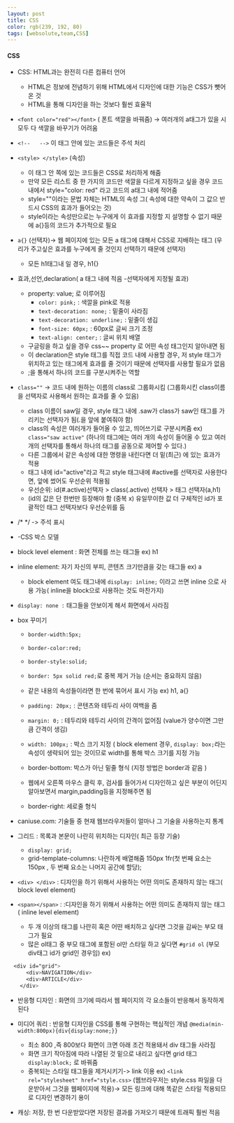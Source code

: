 ```yaml
---
layout: post
title: CSS
color: rgb(239, 192, 80)
tags: [websolute,team,CSS]
---
```


#### CSS
* CSS: HTML과는 완전히 다른 컴퓨터 언어
    *  HTML은 정보에 전념하기 위해 HTML에서 디자인에 대한 기능은 CSS가 뺏어온 것
    *  HTML을 통해 디자인을 하는 것보다 훨씬 효율적

* `<font color="red"></font>` ( 폰트 색깔을 바꿔줌) -> 여러개의 a태그가 있을 시 모두 다 색깔을 바꾸기가 어려움
* `<!--   -->`  이 태그 안에  있는 코드들은 주석 처리
* `<style> </style>` (속성) 
    *  이 태그 안 쪽에 있는 코드들은 CSS로 처리하게 해줌
    * 만약 모든 리스트 중 한 가지의 코드만 색깔을 다르게 지정하고 싶을 경우 코드 내에서 style="color: red" 라고  코드의 a태그 내에 적어줌 
    *  style=""이라는 문법 자체는 HTML의 속성 그( 속성에 대한 약속이 그 값으 반드시 CSS의 효과가 들어오는 것)
    *  style이라는 속성만으로는 누구에게 이 효과를 지정할 지 설명할 수 없기 때문에 a{}등의 코드가 추가적으로 필요

* `a{}` (선택자)->  웹 페이지에 있는 모든 a 태그에 대해서 CSS로 지배하는 태그 (우리가 주고싶은 효과를 누구에게 줄 것인지 선택하기 때문에 선택자)
    *  모든 h1태그내 일 경우, h1{}

* 효과,선언,declaration( a 태그 내에 적음 -선택자에게 지정될 효과)
    * property: value; 로 이루어짐
        *  `color: pink;` : 색깔을 pink로 적용
        *  `text-decoration: none;` :  밑줄이 사라짐 
        *  `text-decoration: underline;` : 밑줄이 생김
        *  `font-size: 60px;` : 60px로 글씨 크기 조정
        *  `text-align: center;` : 글씨 위치 배열
    *  구글링을 하고 싶을 경우 css~~ property 로 어떤 속성 태그인지 알아내면 됨 
    *  이 declaration은 style 태그를 직접 코드 내에 사용할 경우, 저 style 태그가 위치하고 있는 태그에게 효과를 줄 것이기 때문에 선택자를 사용할 필요가 없음  
    *  ;을 통해서 하나의 코드를 구분시켜주는 역할 
        

* `class=""` -> 코드 내에 원하는 이름의 class로 그룹화시킴 (그룹화시킨 class이름을 선택자로 사용해서 원하는 효과를 줄 수 있음)
    *  class 이름이 saw일 경우, style 태그 내에 .saw가 class가 saw인 태그를 가리키는 선택자가 됨(.을 앞에 붙여줘야 함)
    * class의 속성은 여러개가 들어올 수 있고, 띄어쓰기로 구분시켜줌 
    ex) `class="saw active"` (하나의 태그에는 여러 개의 속성이 들어올 수 있고 여러 개의 선택자를 통해서 하나의 태그를 공동으로 제어할 수 있다.)
    *  다른 그룹에서 같은 속성에 대한 명령을 내린다면 더 밑(최근) 에 있는 효과가 적용
    *  태그 내에 id="active"라고 적고 style 태그내에 #active를 선택자로 사용한다면, 앞에 썼어도 우선순위 적용됨 
    *  우선순위: id(#.active)선택자 > class(.active) 선택자 > 태그 선택자(a,h1) 
    * (id의 값은 단 한번만 등장해야 함 (중복 x) 유일무이한 값 더 구체적인 id가 포괄적인 태그 선택자보다 우선순위를 둠 
* /* */ -> 주석 표시
* -CSS 박스 모델
* block level element : 화면 전체를 쓰는 태그들 ex) h1
* inline element: 자기 자신의 부피, 콘텐츠 크기만큼을 갖는 태그들 ex) a
    * block element 여도 태그내에 `display: inline;` 이라고 쓰면 inline 으로 사용 가능( inline을 block으로 사용하는 것도 마찬가지) 
* `display: none :` 태그들을 안보이게 해서 화면에서 사라짐 

* box 꾸미기
    * `border-width:5px;`
    * `border-color:red;`
    * `border-style:solid;`

    *  `border: 5px solid red;`로 중복 제거 가능 (순서는 중요하지 않음)
    * 같은 내용의 속성들이라면 한 번에 묶어서 표시 가능 ex) h1,  a{}
    *  `padding: 20px;` : 콘텐츠와 테두리 사이 여백을 줌 
    *  `margin: 0;` : 테두리와 테두리 사이의 간격이 없어짐 (value가 양수이면 그만큼 간격이 생김)
    *  `width: 100px;` : 박스 크기 지정 ( block element 경우, `display: box;`라는 속성이 생략되어 있는 것이므로 width를 통해 박스 크기를 지정 가능 
    *  border-bottom: 박스가 아닌 밑줄 형식 (지정 방법은 border과 같음 )
    *  웹에서 오른쪽 마우스 클릭 후, 검사를 들어가서 디자인하고 싶은 부분이 어딘지 알아보면서 margin,padding등을 지정해주면 됨 
    *  border-right: 세로줄 형식 


* caniuse.com: 기술들 중 현재 웹브라우저들이 얼마나 그 기술을 사용하는지 통계
* 그리드 : 목록과 본문이 나란히 위치하는 디자인( 최근 등장 기술)
    * `display: grid;`
    * grid-template-columns: 나란하게 배열해줌 150px 1fr(첫 번째 요소는 150px , 두 번째 요소는 나머지 공간에 할당);
* `<div> </div>` : 디자인을 하기 위해서 사용하는 어떤 의미도 존재하지 않는 태그( block level element)
* `<span></span>` : :디자인을 하기 위해서 사용하는 어떤 의미도 존재하지 않는 태그( inline level element)
    * 두 개 이상의 태그를 나란히 혹은 어떤 배치하고 싶다면 그것을 감싸는 부모 태그가 필요
    * 많은 ol태그 중 부모 태그에 포함된 ol만 스타일 하고 싶다면 `#grid ol` (부모 div태그 id가 grid인 경우임)
ex)
```css
  <div id="grid">
      <div>NAVIGATION</div>
      <div>ARTICLE</div>
    </div>   
```

* 반응형 디자인 : 화면의 크기에 따라서 웹 페이지의 각 요소들이 반응해서 동작하게 된다
* 미디어 쿼리 : 반응형 디자인을 CSS를 통해 구현하는 핵심적인 개념 `@media(min-width:800px){div{display:none;}}`
    *  최소 800 ,즉 800보다 화면이 크면 아래 조건 적용돼서 div  태그들 사라짐
    * 화면 크기 작아짐에 따라 나열된 것 밑으로 내리고 싶다면 grid 태그 `display:block;` 로 바꿔줌
    * 중복되는 스타일 태그들을 제거시키기-> link 이용 ex) `<link rel="stylesheet" href="style.css>` (웹브라우저는 style.css 파일을 다운받아서 그것을 웹페이지에 적용)-> 모든 링크에 대해 똑같은 스타일 적용되므로 디자인 변경하기 용이

* 캐싱: 저장, 한 번 다운받았다면 저장된 결과를 가져오기 때문에 트래픽 훨씬 적음
